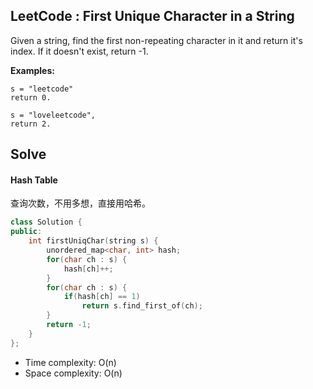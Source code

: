## LeetCode : First Unique Character in a String

Given a string, find the first non-repeating character in it and return it's index. If it doesn't exist, return -1.

**Examples:**

```
s = "leetcode"
return 0.

s = "loveleetcode",
return 2.
```



## Solve

#### Hash Table

查询次数，不用多想，直接用哈希。

```c++
class Solution {
public:
    int firstUniqChar(string s) {
        unordered_map<char, int> hash;
        for(char ch : s) {
            hash[ch]++;
        }
        for(char ch : s) {
            if(hash[ch] == 1)
                return s.find_first_of(ch);
        }
        return -1;
    }
};
```

* Time complexity: O(n)
* Space complexity: O(n)


